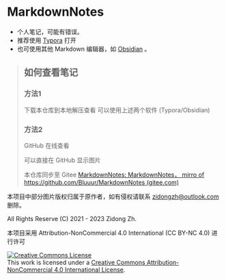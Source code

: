 # MarkdownNotes
+ 个人笔记，可能有错误。
+ 推荐使用 [Typora](https://typora.io) 打开
+ 也可使用其他 Markdown 编辑器，如 [Obsidian](https://obsidian.md/) 。



>   ## 如何查看笔记
>
>   ### 方法1
>
>   下载本仓库到本地解压查看
>   可以使用上述两个软件 (Typora/Obsidian)
>
>   ### 方法2
>
>   GitHub 在线查看
>
>   可以直接在 GitHub 显示图片
>   
>本仓库同步至 Gitee [MarkdownNotes: MarkdownNotes， mirro of https://github.com/Bluuur/MarkdownNotes (gitee.com)](https://gitee.com/bluur/MarkdownNotes)




本项目中部分图片版权归属于原作者，如有侵权请联系 zidongzh@outlook.com 删除。



All Rights Reserve (C) 2021 - 2023 Zidong Zh.

本项目采用 Attribution-NonCommercial 4.0 International (CC BY-NC 4.0) 进行许可

<a rel="license" href="http://creativecommons.org/licenses/by-nc/4.0/"><img alt="Creative Commons License" style="border-width:0" src="https://i.creativecommons.org/l/by-nc/4.0/88x31.png" /></a><br />This work is licensed under a <a rel="license" href="http://creativecommons.org/licenses/by-nc/4.0/">Creative Commons Attribution-NonCommercial 4.0 International License</a>.

